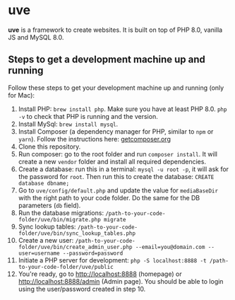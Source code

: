 # uve

**uve** is a framework to create websites. It is built on top of PHP 8.0, vanilla JS and MySQL 8.0.

## Steps to get a development machine up and running

Follow these steps to get your development machine up and running (only for Mac):

1. Install PHP: `brew install php`. Make sure you have at least PHP 8.0. `php -v` to check that PHP is running and the version.
2. Install MySql: `brew install mysql`.
3. Install Composer (a dependency manager for PHP, similar to `npm` or `yarn`). Follow the instructions here: [getcomposer.org](https://getcomposer.org/)
4. Clone this repository.
5. Run composer: go to the root folder and run `composer install`. It will create a new `vendor` folder and install all required dependencies.
6. Create a database: run this in a terminal: `mysql -u root -p`, it will ask for the password for `root`. Then run this to create the database: `CREATE database dbname;`
7. Go to `uve/config/default.php` and update the value for `mediaBaseDir` with the right path to your code folder. Do the same for the DB parameters (`db` field).
8. Run the database migrations: `/path-to-your-code-folder/uve/bin/migrate.php migrate`
9. Sync lookup tables: `/path-to-your-code-folder/uve/bin/sync_lookup_tables.php`
10. Create a new user: `/path-to-your-code-folder/uve/bin/create_admin_user.php --email=you@domain.com --user=username --password=password`
11. Initiate a PHP server for development: `php -S localhost:8888 -t /path-to-your-code-folder/uve/public`
12. You're ready, go to [http://localhost:8888](http://localhost:8888) (homepage) or [http://localhost:8888/admin](http://localhost:8888/admin) (Admin page). You should be able to login using the user/password created in step 10.
